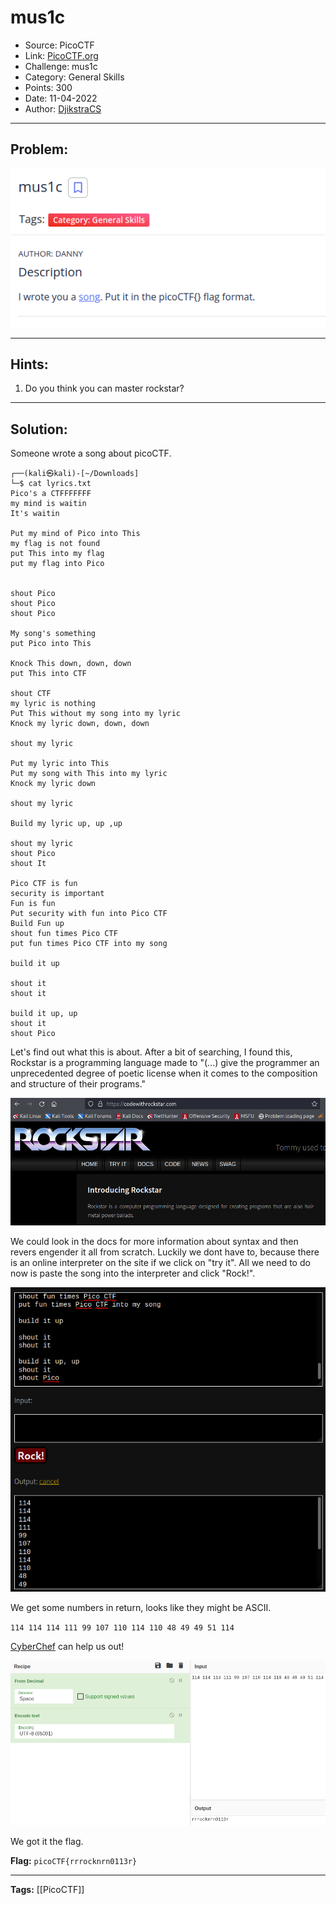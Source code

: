 # mus1c
* Source: PicoCTF
* Link: [PicoCTF.org](https://picoctf.org/)
* Challenge: mus1c
* Category: General Skills
* Points: 300
* Date: 11-04-2022
* Author: [DjikstraCS](https://github.com/DjikstraCS)

---
## Problem:
![](./attachments/Pasted%20image%2020220411230507.png)

---
## Hints:
1. Do you think you can master rockstar?

---
## Solution:
Someone wrote a song about picoCTF.

```console
┌──(kali㉿kali)-[~/Downloads]
└─$ cat lyrics.txt
Pico's a CTFFFFFFF
my mind is waitin
It's waitin

Put my mind of Pico into This
my flag is not found
put This into my flag
put my flag into Pico


shout Pico
shout Pico
shout Pico

My song's something
put Pico into This

Knock This down, down, down
put This into CTF

shout CTF
my lyric is nothing
Put This without my song into my lyric
Knock my lyric down, down, down

shout my lyric

Put my lyric into This
Put my song with This into my lyric
Knock my lyric down

shout my lyric

Build my lyric up, up ,up

shout my lyric
shout Pico
shout It

Pico CTF is fun
security is important
Fun is fun
Put security with fun into Pico CTF
Build Fun up
shout fun times Pico CTF
put fun times Pico CTF into my song

build it up

shout it
shout it

build it up, up
shout it
shout Pico
```

Let's find out what this is about. After a bit of searching, I found this, Rockstar is a programming language made to "(...) give the programmer an unprecedented degree of poetic license when it comes to the composition and structure of their programs."

![](./attachments/Pasted%20image%2020220411230900.png)

We could look in the docs for more information about syntax and then revers engender it all from scratch. Luckily we dont have to, because there is an online interpreter on the site if we click on "try it". All we need to do now is paste the song into the interpreter and click "Rock!".

![](./attachments/Pasted%20image%2020220411231533.png)

We get some numbers in return, looks like they might be ASCII.

`114 114 114 111 99 107 110 114 110 48 49 49 51 114`

[CyberChef](https://gchq.github.io/CyberChef) can help us out!

![](./attachments/Pasted%20image%2020220411232312.png)

We got it the flag.

**Flag:** `picoCTF{rrrocknrn0113r}`

---
**Tags:** [[PicoCTF]]